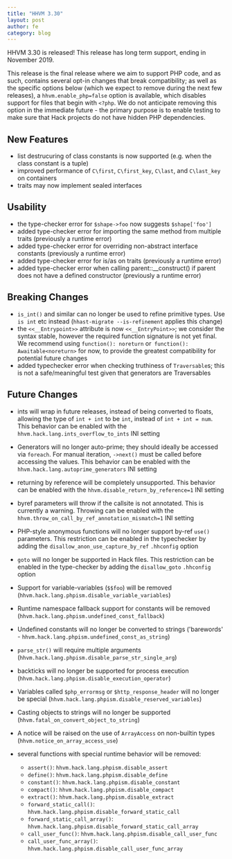 ```yaml
---
title: "HHVM 3.30"
layout: post
author: fe
category: blog
---
```


HHVM 3.30 is released! This release has long term support, ending in November 2019.

This release is the final release where we aim to support PHP code, and as such, contains several opt-in changes that break compatibility; as well as the specific options below (which we expect to remove during the next few releases), a `hhvm.enable_php=false` option is available, which disables support for files that begin with `<?php`. We do not anticipate removing this option in the immediate future - the primary purpose is to enable testing to make sure that Hack projects do not have hidden PHP dependencies.

## New Features

* list destrucuring of class constants is now supported (e.g. when the class constant is a tuple)
* improved performance of `C\first`, `C\first_key`, `C\last`, and `C\last_key` on containers
* traits may now implement sealed interfaces

## Usability

* the type-checker error for `$shape->foo` now suggests `$shape['foo']`
* added type-checker error for importing the same method from multiple traits (previously a runtime error)
* added type-checker error for overriding non-abstract interface constants (previously a runtime error)
* added type-checker error for is/as on traits (previously a runtime error)
* added type-checker error when calling parent::__construct() if parent does not have a defined constructor (previously a runtime error)

## Breaking Changes

* `is_int()` and similar can no longer be used to refine primitive types. Use `is int` etc instead (`hhast-migrate --is-refinement` applies this change)
* the `<<__Entrypoint>>` attribute is now `<<__EntryPoint>>`; we consider the syntax stable, however the required function signature is not yet final. We recommend using `function(): noreturn` or` function(): Awaitable<noreturn>` for now, to provide the greatest compatibility for potential future changes
* added typechecker error when checking truthiness of `Traversable`s; this is not a safe/meaningful test given that generators are Traversables

## Future Changes

* ints will wrap in future releases, instead of being converted to floats, allowing the type of `int + int` to be `int`, instead of `int + int = num`. This behavior can be enabled with the `hhvm.hack.lang.ints_overflow_to_ints` INI setting

* Generators will no longer auto-prime; they should ideally be accessed via `foreach`. For manual iteration, `->next()` must be called before accessing the values. This behavior can be enabled with the `hhvm.hack.lang.autoprime_generators` INI setting

* returning by reference will be completely unsupported. This behavior can be enabled with the `hhvm.disable_return_by_reference=1` INI setting
* byref parameters will throw if the callsite is not annotated. This is currently a warning. Throwing can be enabled with the `hhvm.throw_on_call_by_ref_annotation_mismatch=1` INI setting
* PHP-style anonymous functions will no longer support by-ref `use()` parameters. This restriction can be enabled in the typechecker by adding the `disallow_anon_use_capture_by_ref` `.hhconfig` option
* `goto` will no longer be supported in Hack files. This restriction can be enabled in the type-checker by adding the `disallow_goto` `.hhconfig` option
* Support for variable-variables (`$$foo`) will be removed (`hhvm.hack.lang.phpism.disable_variable_variables`)
* Runtime namespace fallback support for constants will be removed (`hhvm.hack.lang.phpism.undefined_const_fallback`)
* Undefined constants will no longer be converted to strings ('barewords' - `hhvm.hack.lang.phpism.undefined_const_as_string`)
* `parse_str()` will require multiple arguments (`hhvm.hack.lang.phpism.disable_parse_str_single_arg`)
* backticks will no longer be supported for process execution (`hhvm.hack.lang.phpism.disable_execution_operator`)
* Variables called `$php_errormsg` or `$http_response_header` will no longer be special (`hhvm.hack.lang.phpism.disable_reserved_variables`)
* Casting objects to strings will no longer be supported (`hhvm.fatal_on_convert_object_to_string`)
* A notice will be raised on the use of `ArrayAccess` on non-builtin types (`hhvm.notice_on_array_access_use`)
* several functions with special runtime behavior will be removed:
    * `assert()`: `hhvm.hack.lang.phpism.disable_assert`
    * `define()`: `hhvm.hack.lang.phpism.disable_define`
    * `constant()`: `hhvm.hack.lang.phpism.disable_constant`
    * `compact()`: `hhvm.hack.lang.phpism.disable_compact`
    * `extract()`: `hhvm.hack.lang.phpism.disable_extract`
    * `forward_static_call()`: `hhvm.hack.lang.phpism.disable_forward_static_call`
    * `forward_static_call_array()`: `hhvm.hack.lang.phpism.disable_forward_static_call_array`
    * `call_user_func()`: `hhvm.hack.lang.phpism.disable_call_user_func`
    * `call_user_func_array()`: `hhvm.hack.lang.phpism.disable_call_user_func_array`
